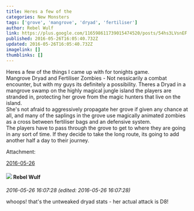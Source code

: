 ```yaml
---
title: Heres a few of the
categories: New Monsters
tags: ['grove', 'mangrove', 'dryad', 'fertiliser']
author: Rebel Wulf
link: https://plus.google.com/116598611739015474520/posts/54hs3LVsnEF
published: 2016-05-26T16:05:40.732Z
updated: 2016-05-26T16:05:40.732Z
imagelink: []
thumblinks: []
---
```


Heres a few of the things I came up with for tonights game.<br />Mangrove Dryad and Fertiliser Zombies - Not nessicarily a combat encounter, but with my guys its definitely a possibility. Theres a Dryad in a mangrove swamp on the highly magical jungle island the players are stranded in, protecting her grove from the magic hunters that live on the island.<br />She&#39;s not afraid to aggressively propagate her grove if given any chance at all, and many of the saplings in the grove use magically animated zombies as a cross between fertiliser bags and an defensive system.<br />The players have to pass through the grove to get to where they are going in any sort of time. If they decide to take the long route, its going to add another half a day to their journey.


Attachment:

<a href='https://plus.google.com/photos/116598611739015474520/albums/6289029137467795505?sqi=100084733231320276299&sqsi=a00a0016-f654-4964-9167-775a274a627c'>2016-05-26</a>


<div id='comment z132etlz2kj3zhdcs22zgtpxlq3bttxgy04'>
  <h4><img src='{{site.baseurl}}//images/avatars/116598611739015474520_photo.jpg'> Rebel Wulf</h4>
      <p><cite>2016-05-26 16:07:28 (edited: 2016-05-26 16:07:28)</cite></p>
        <p>whoops! that&#39;s the untweaked dryad stats - her actual attack is D8!</p>
</div>
        